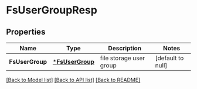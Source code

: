 # FsUserGroupResp

## Properties
Name | Type | Description | Notes
------------ | ------------- | ------------- | -------------
**FsUserGroup** | [***FsUserGroup**](FSUserGroup.md) | file storage user group | [default to null]

[[Back to Model list]](../README.md#documentation-for-models) [[Back to API list]](../README.md#documentation-for-api-endpoints) [[Back to README]](../README.md)



